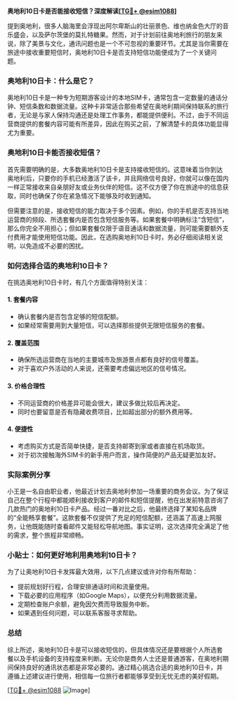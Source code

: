 **奥地利10日卡是否能接收短信？深度解读[[TG💪+ @esim1088](https://t.me/s/esim1088)]**

提到奥地利，很多人脑海里会浮现出阿尔卑斯山的壮丽景色、维也纳金色大厅的音乐盛会，以及萨尔茨堡的莫扎特糖果。然而，对于计划前往奥地利旅行的朋友来说，除了美景与文化，通讯问题也是一个不可忽视的重要环节。尤其是当你需要在旅途中接收重要短信时，奥地利10日卡是否支持短信功能便成为了一个关键问题。

### 奥地利10日卡：什么是它？

奥地利10日卡是一种专为短期游客设计的本地SIM卡，通常包含一定数量的通话分钟、短信条数和数据流量。这种卡非常适合那些希望在奥地利期间保持联系的旅行者，无论是与家人保持沟通还是处理工作事务，都能提供便利。不过，由于不同运营商提供的套餐内容可能有所差异，因此在购买之前，了解清楚卡的具体功能显得尤为重要。

### 奥地利10日卡能否接收短信？

首先需要明确的是，大多数奥地利10日卡是支持接收短信的。这意味着当你到达奥地利后，只要你的手机已经激活了该卡，并且网络信号良好，你就可以像在国内一样正常接收来自亲朋好友或业务伙伴的短信。这不仅方便了你在旅途中的信息获取，同时也确保了你在紧急情况下能够及时收到通知。

但需要注意的是，接收短信的能力取决于多个因素。例如，你的手机是否支持当地运营商的频段、所选套餐内是否包含短信服务等。如果套餐中明确标注“含短信”，那么你完全不用担心；但如果套餐仅限于语音通话和数据流量，则可能需要额外支付费用才能使用短信功能。因此，在选购奥地利10日卡时，务必仔细阅读相关说明，以免造成不必要的困扰。

### 如何选择合适的奥地利10日卡？

在挑选奥地利10日卡时，有几个方面值得特别关注：

#### 1. **套餐内容**
   - 确认套餐内是否包含足够的短信配额。
   - 如果经常需要用到大量短信，可以选择那些提供无限短信服务的套餐。

#### 2. **覆盖范围**
   - 确保所选运营商在当地的主要城市及旅游景点都有良好的信号覆盖。
   - 对于喜欢户外活动的人来说，还需要考虑偏远地区的信号情况。

#### 3. **价格合理性**
   - 不同运营商的价格差异可能会很大，建议多做比较后再决定。
   - 同时也要留意是否有隐藏收费项目，比如超出部分的额外费用等。

#### 4. **便捷性**
   - 考虑购买方式是否简单快捷，是否支持邮寄到家或者直接在机场取货。
   - 对于初次接触海外SIM卡的新手用户而言，操作简便的产品无疑更加友好。

### 实际案例分享

小王是一名自由职业者，他最近计划去奥地利参加一场重要的商务会议。为了保证自己在整个行程中都能顺利接收到客户的邮件和短信提醒，他在出发前特意咨询了几款热门的奥地利10日卡产品。经过一番对比之后，他最终选择了某知名品牌的“全能畅享套餐”。这款套餐不仅提供了充足的短信配额，还涵盖了高速上网服务，让他既能随时查看邮件又能轻松导航地图。事实证明，这次选择完全满足了他的需求，整个旅程非常顺畅。

### 小贴士：如何更好地利用奥地利10日卡？

为了让奥地利10日卡发挥最大效用，以下几点建议或许对你有所帮助：

- 提前规划好行程，合理安排通话时间和流量使用。
- 下载必要的应用程序（如Google Maps），以便充分利用数据流量。
- 定期检查账户余额，避免因欠费而导致服务中断。
- 如果遇到任何问题，可以联系客服寻求帮助。

### 总结

综上所述，奥地利10日卡是可以接收短信的，但具体情况还是要根据个人所选套餐以及手机设备的支持程度来判断。无论你是商务人士还是普通游客，在奥地利期间保持良好的通讯状态都是非常必要的。通过精心挑选合适的奥地利10日卡，并遵循上述建议进行使用，相信每一位旅行者都能够享受到无忧无虑的美好假期。

[[TG💪+ @esim1088](https://t.me/s/esim1088) ![Image](https://i.postimg.cc/4NQfJmqS/Snipaste-2025-05-13-00-14-12.png)]